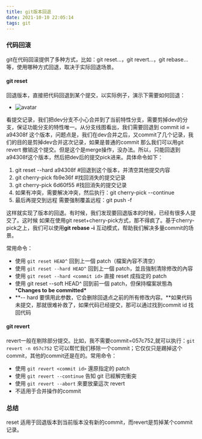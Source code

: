 ```yaml
---
title: git版本回退
date: 2021-10-10 22:05:14
tags: git
---
```


### 代码回滚

git在代码回滚提供了多种方式，比如：git reset...，git revert...，git rebase...等，使用哪种方式回退，取决于实际回退场景。

#### git reset

回退版本，直接把代码回退到某个提交，以实际例子，演示下需要如何回退：

- ![avatar](https://102er.github.io/images/git-reset-log.png)

看提交记录，我们把dev分支不小心合并到了当前特性分支，需要剪掉dev的分支，保证功能分支的特性唯一。从分支线图看出，我们需要回退到 commit id = a94308f 这个版本，问题点是，我们在dev合并之后，又commit了几个记录，我们的目的是剪掉dev合并这次记录，如果是普通的commit 那么我们可以用git revert 撤销这个提交。但是这个是merge操作，没办法。所以，只能回退到a94308f这个版本，然后把dev后的提交pick进来。具体命令如下：

1. git reset --hard  a94308f  #回退到这个版本，并清空其他提交内容
2. git cherry-pick fb9e36f    #找回消失的提交记录
3. git cherry-pick 6d60f55   #找回消失的提交记录
4. 如果有冲突，需要解决冲突，然后执行：git cherry-pick --continue
5. 最后再提交到远程 需要强制覆盖远程：git push -f

这样就实现了版本的回退。有时候，我们发现要回退版本的时候，已经有很多人提交了。这时候 如果在使用git reset+cherry-pick方式，那不得疯了。基于cherry-pick之上，我们可以使用**git rebase -i** 互动模式，帮助我们解决多量commit的场景。

常用命令：

- 使用 `git reset HEAD^` 回到上一個 patch（檔案內容不清空）
- 使用 `git reset --hard HEAD^` 回到上一個 patch，並且強制清除修改的內容 
- 使用 `git reset --hard <commit id>` 直接 reset 成指定的 patch
- 使用 git reset --soft HEAD^  回到前一個 patch，但保持檔案狀態為 ***Changes to be committed\***
- **-- hard  要慎用此参数，它会删除回退点之前的所有修改内容。**如果代码未提交，那就很难补救了，如果代码已经提交，那可以通过找到commit id 找回代码

#### git revert

revert一般在剔除部分提交。比如，我不需要commit=057c752,就可以执行：`git revert -n 057c752`  它可以帮忙我们移除一个commit；它仅仅只是踢掉这个commit，其他的commit还是在的。常用命令：

- 使用 `git revert <commit id>` 還原指定的 patch
- 使用 `git revert --continue` 告知 git 已經解完衝突
- 使用 `git revert --abort` 來要放棄這次 revert
- 不适用于合并操作的commit

### 总结

reset 适用于回退版本到当前版本没有新的commit，而revert是剪掉某个commit记录。
